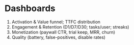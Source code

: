 # Dashboards

1. Activation & Value funnel; TTFC distribution
2. Engagement & Retention (D1/D7/D30; tasks/user; streaks)
3. Monetization (paywall CTR, trial keep, MRR, churn)
4. Quality (battery, false-positives, disable rates)